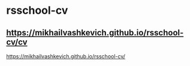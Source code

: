 # rsschool-cv
https://mikhailvashkevich.github.io/rsschool-cv/cv
------
https://mikhailvashkevich.github.io/rsschool-cv/
